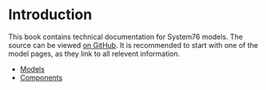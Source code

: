 # Introduction

This book contains technical documentation for System76 models. The source can
be viewed [on GitHub](https://github.com/system76/tech-docs). It is recommended
to start with one of the model pages, as they link to all relevent information.

- [Models](models/README.md)
- [Components](components/README.md)

